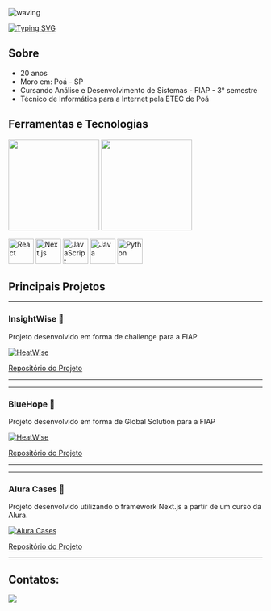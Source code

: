 ![waving](https://capsule-render.vercel.app/api?type=waving&height=200&text=Ol%C3%A1%2C%20me%20chamo%20Breno%21&fontAlign=50&fontAlignY=40&color=gradient&section=header)

[![Typing SVG](https://readme-typing-svg.demolab.com?font=Fira+Code&weight=200&pause=1000&width=475&lines=Bem+vindo+ao+meu+perfil+GitHub+%F0%9F%91%8B)](https://git.io/typing-svg)

## Sobre
<div>
	<ul>
<!-- 		<img  align="right" src="https://github.com/Marcos26-tech/Marcos26-tech/blob/main/imagem/world.gif" width="150" /> -->
		<li>20 anos</li>
		<li>Moro em: Poá - SP</li>
		<li>Cursando Análise e Desenvolvimento de Sistemas - FIAP - 3° semestre</li>
		<li>Técnico de Informática para a Internet pela ETEC de Poá</li>
	</ul>
</div>


## Ferramentas e Tecnologias
<!-- <img  align="right" src="https://github.com/Marcos26-tech/Marcos26-tech/blob/main/imagem/ani.gif" width="350" /> -->
<img height="180em" src="https://github-readme-stats.vercel.app/api/top-langs/?username=Santlago&layout=compact&langs_count=7&theme=react"/>
<img height="180em" src="https://github-readme-stats.vercel.app/api?username=Santlago&show_icons=true&theme=react&include_all_commits=true&count_private=true"/>
<p>
  <img width="50" src="https://user-images.githubusercontent.com/25181517/183897015-94a058a6-b86e-4e42-a37f-bf92061753e5.png" alt="React" title="React"/>
  <img width="50" src="https://github.com/marwin1991/profile-technology-icons/assets/136815194/5f8c622c-c217-4649-b0a9-7e0ee24bd704" alt="Next.js" title="Next.js"/>
  <img width="50" src="https://user-images.githubusercontent.com/25181517/117447155-6a868a00-af3d-11eb-9cfe-245df15c9f3f.png" alt="JavaScript" title="JavaScript"/>
  <img width="50" src="https://user-images.githubusercontent.com/25181517/117201156-9a724800-adec-11eb-9a9d-3cd0f67da4bc.png" alt="Java" title="Java"/>
  <img width="50" src="https://user-images.githubusercontent.com/25181517/183423507-c056a6f9-1ba8-4312-a350-19bcbc5a8697.png" alt="Python" title="Python"/>

  
  <!-- 
  <img src="https://cdn.jsdelivr.net/gh/devicons/devicon/icons/html5/html5-original.svg" width="40" height="40"/>
  <img src="https://cdn.jsdelivr.net/gh/devicons/devicon/icons/css3/css3-original.svg"  width="40" height="40"/>
  <img src="https://cdn.jsdelivr.net/gh/devicons/devicon/icons/javascript/javascript-original.svg" width="40" height="40"/>
  <img src="https://cdn.jsdelivr.net/gh/devicons/devicon/icons/python/python-original.svg" width="40" height="40"/>
  <img src="https://cdn.jsdelivr.net/gh/devicons/devicon/icons/java/java-original.svg" width="40" height="40"/>
  <img src="https://cdn.jsdelivr.net/gh/devicons/devicon/icons/figma/figma-original.svg" width="40" height="40"/>
  -->
  
</p>

## Principais Projetos


<div>
  <hr/>
  <h3> InsightWise 🎯 </h3>
  <p>Projeto desenvolvido em forma de challenge para a FIAP</p>

  [![HeatWise](https://img.shields.io/website?label=Clique%20Aqui&style=flat-square&url=https%3A%2F%2Falura-cases-lilac.vercel.app%2F)](https://insightwise.vercel.app/)
  
  [Repositório do Projeto](https://github.com/Santlago/docinsightwise.git)


  <hr/>
</div>
<div>
  <hr/>
  <h3> BlueHope 🐋 </h3>
  <p>Projeto desenvolvido em forma de Global Solution para a FIAP</p>

  [![HeatWise](https://img.shields.io/website?label=Clique%20Aqui&style=flat-square&url=https%3A%2F%2Falura-cases-lilac.vercel.app%2F)](https://blue-hope.vercel.app/)
  
  [Repositório do Projeto](https://github.com/Santlago/BlueHope.git)


  <hr/>
</div>
<div>
  <hr/>
  <h3> Alura Cases 🚀 </h3>
  <p>Projeto desenvolvido utilizando o framework Next.js a partir de um curso da Alura.</p>

  [![Alura Cases](https://img.shields.io/website?label=Clique%20Aqui&style=flat-square&url=https%3A%2F%2Falura-cases-lilac.vercel.app%2F)](https://alura-cases-lilac.vercel.app/)
  
  [Repositório do Projeto](https://github.com/Santlago/AluraCases.git)


  <hr/>
</div>



## Contatos:
<a href="https://www.linkedin.com/in/breno-santiago-66b164227/" target="_blank"><img src="https://img.shields.io/badge/-LinkedIn-%230077B5?style=for-the-badge&logo=linkedin&logoColor=white" target="_blank"></a>
